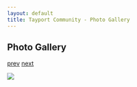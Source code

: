 ```yaml
---
layout: default
title: Tayport Community - Photo Gallery
---
```

## Photo Gallery

[prev](http://tayport.org.uk/photo/290) [next](http://tayport.org.uk/photo/292)

![ ](http://tayport.org.uk/media/291.jpg " ")

